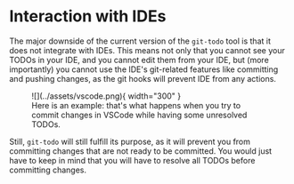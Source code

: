 # Interaction with IDEs

The major downside of the current version of the `git-todo` tool is that it does not integrate with IDEs.
This means not only that you cannot see your TODOs in your IDE, and you cannot edit them from your IDE,
but (more importantly) you cannot use the IDE's git-related features like committing and pushing changes,
as the git hooks will prevent IDE from any actions.

<figure markdown="span">
  ![](../assets/vscode.png){ width="300" }
  <figcaption>
    Here is an example: that's what happens when you try to commit changes in VSCode while having some unresolved TODOs.
  </figcaption>
</figure>

Still, `git-todo` will still fulfill its purpose, as it will prevent you from committing changes that are not ready to be committed.
You would just have to keep in mind that you will have to resolve all TODOs before committing changes.
